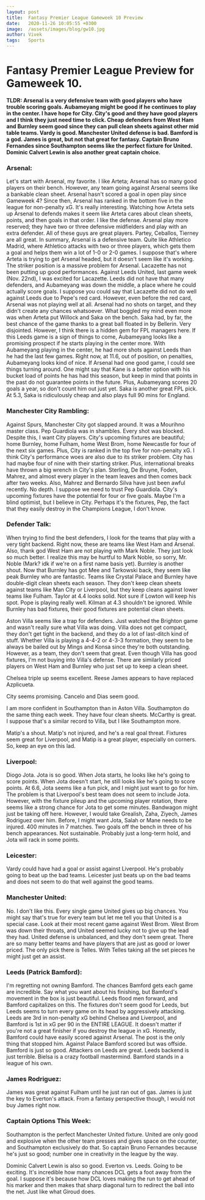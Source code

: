 ```yaml
---
layout: post
title:  Fantasy Premier League Gameweek 10 Preview
date:   2020-11-26 10:05:55 +0300
image:  /assets/images/blog/gw10.jpg
author: Vivek
tags:   Sports
---
```


# **Fantasy Premier League Preview for Gameweek 10.**

**TLDR: Arsenal is a very defensive team with good players who have trouble scoring goals. Aubameyang might be good if he continues to play in the center. I have hope for City. City's good and they have good players and I think they just need time to click. Cheap defenders from West Ham and Burnley seem good since they can pull clean sheets against other mid table teams. Vardy is good. Manchester United defense is bad. Bamford is a god. James is great, but not that great for fantasy. Captain Bruno Fernandes since Southampton seems like the perfect fixture for United. Dominic Calvert Lewin is also another great captain choice.**

### Arsenal:
Let's start with Arsenal, my favorite. I like Arteta; Arsenal has so many good players on their bench. However, any team going against Arsenal seems like a bankable clean sheet. Arsenal hasn't scored a goal in open play since Gameweek 4? Since then, Arsenal has ranked in the bottom five in the league for non-penalty xG. It's really interesting. Watching how Arteta sets up Arsenal to defends makes it seem like Arteta cares about clean sheets, points, and then goals in that order. I like the defense. Arsenal play more reserved; they have two or three defensive midfielders and play with an extra defender. All of these guys are great players. Partey, Ceballos, Tierney are all great. In summary, Arsenal is a defensive team. Quite like Athletico Madrid, where Athletico attacks with two or three players, which gets them a goal and helps them win a lot of 1-0 or 2-0 games. I suppose that's where Arteta is trying to get Arsenal headed, but it doesn't seem like it's working. The striker position is a massive problem for Arsenal. Lacazette has not been putting up good performances. Against Leeds United, last game week (Nov. 22nd), I was excited for Lacazette. Leeds did not have that many defenders, and Aubameyang was down the middle, a place where he could actually score goals. I suppose you could say that Lacazette did not do well against Leeds due to Pepe's red card. However, even before the red card, Arsenal was not playing well at all. Arsenal had no shots on target, and they didn't create any chances whatsoever.
What boggled my mind even more was when Arteta put Willock and Saka on the bench. Saka had, by far, the best chance of the game thanks to a great ball floated in by Bellerin. Very disjointed. However, I think there is a hidden gem for FPL managers here. If this Leeds game is a sign of things to come, Aubameyang looks like a promising prospect if he starts playing in the center more. With Aubameyang playing in the center, he had more shots against Leeds than he had the last few games. Right now, at 11.6, out of position, on penalties,  Aubameyang looks kind of nice. If Arsenal had one good game, I could see things turning around. One might say that Kane is a better option with his bucket load of points he has had this season, but keep in mind that points in the past do not guarantee points in the future. Plus, Aubameyang scores 20 goals a year, so don't count him out just yet. Saka is another great FPL pick. At 5.3, Saka is ridiculously cheap and also plays full 90 mins for England.


### Manchester City Rambling:
Against Spurs, Manchester City got slapped around. It was a Mourihno master class. Pep Guardiola was in shambles. Every shot was blocked. Despite this, I want City players. City's upcoming fixtures are beautiful; home Burnley, home Fulham, home West Brom, home Newcastle for four of the next six games. Plus, City is ranked in the top five for non-penalty xG. I think City's performance woes are also due to its striker problem. City has had maybe four of nine with their starting striker. Plus, international breaks have thrown a big wrench in City's plan. Sterling, De Bruyne, Foden, Mahrez, and almost every player in the team leaves and then comes back after two weeks. Also, Mahrez and Bernardo Silva have just been awful recently. No depth. I suppose we need to trust Pep Guardiola. City's upcoming fixtures have the potential for four or five goals. Maybe I'm a blind optimist, but I believe in City. Perhaps it's the fixtures, Pep, the fact that they easily destroy in the Champions League, I don't know.

### Defender Talk:
When trying to find the best defenders, I look for the teams that play with a very tight backend. Right now, these are teams like West Ham and Arsenal. Also, thank god West Ham are not playing with Mark Noble. They just look so much better. I realize this may be hurtful to Mark Noble, so sorry, Mr. Noble (Mark? idk if we're on a first name basis yet). Burnley is another shout. Now that Burnley has got Mee and Tarkowski back, they seem like peak Burnley who are fantastic. Teams like Crystal Palace and Burnley have double-digit clean sheets each season. They don't keep clean sheets against teams like Man City or Liverpool, but they keep cleans against lower teams like Fulham. Taylor at 4.4 looks solid. Not sure if Lowton will keep his spot. Pope is playing really well. Kilman at 4.3 shouldn't be ignored. While Burnley has bad fixtures, their good fixtures are potential clean sheets.

Aston Villa seems like a trap for defenders. Just watched the Brighton game and wasn't really sure what Villa was doing. Villa does not get compact, they don't get tight in the backend, and they do a lot of last-ditch kind of stuff. Whether Villa is playing a 4-4-2 or 4-3-3 formation, they seem to be always be bailed out by Mings and Konsa since they're both outstanding. However, as a team, they don't seem that great. Even though Villa has good fixtures, I'm not buying into Villa's defense. There are similarly priced players on West Ham and Burnley who just set up to keep a clean sheet.

Chelsea triple up seems excellent. Reese James appears to have replaced Azplicueta.

City seems promising. Cancelo and Dias seem good.

I am more confident in Southampton than in Aston Villa. Southampton do the same thing each week. They have four clean sheets. McCarthy is great. I suppose that's a similar record to Villa, but I like Southampton more.

Matip's a shout. Matip's not injured, and he's a real goal threat. Fixtures seem great for Liverpool, and Matip is a great player, especially on corners. So, keep an eye on this lad.

### Liverpool:
Diogo Jota. Jota is so good. When Jota starts, he looks like he's going to score points. When Jota doesn't start, he still looks like he's going to score points. At 6.6, Jota seems like a fun pick, and I might just want to go for him. The problem is that Liverpool's best team does not seem to include Jota. However, with the fixture pileup and the upcoming player rotation, there seems like a strong chance for Jota to get some minutes. Bandwagon might just be taking off here. However, I would take Grealish, Zaha, Ziyech, James Rodriguez over him. Before, I might want Jota, Salah or Mane needs to be injured. 400 minutes in 7 matches. Two goals off the bench in three of his bench appearances. Not sustainable. Probably just a long-term hold, and Jota will rack in some points.

### Leicester:
Vardy could have had a goal or assist against Liverpool. He's probably going to beat up the bad teams. Leicester just beats up on the bad teams and does not seem to do that well against the good teams.

### Manchester United:
No. I don't like this. Every single game United gives up big chances. You might say that's true for every team but let me tell you that United is a special case. Look at their most recent game against West Brom. West Brom was down their throats, and United seemed lucky not to give up the lead they had. United defense is unbalanced, and they don't seem great. There are so many better teams and have players that are just as good or lower priced. The only pick there is Telles. With Telles taking all the set pieces he might just get an assist.

### Leeds (Patrick Bamford):
I'm regretting not owning Bamford. The chances Bamford gets each game are incredible. Say what you want about his finishing, but Bamford's movement in the box is just beautiful. Leeds flood men forward, and Bamford capitalizes on this. The fixtures don't seem good for Leeds, but Leeds seems to turn every game on its head by aggressively attacking. Leeds are 3rd in non-penalty xG behind Chelsea and Liverpool, and Bamford is 1st in xG per 90 in the ENTIRE LEAGUE. It doesn't matter if you're not a great finisher if you destroy the league in xG. Honestly, Bamford could have easily scored against Arsenal. The post is the only thing that stopped him. Against Palace Bamford scored but was offside. Bamford is just so good. Attackers on Leeds are great. Leeds backend is just terrible. Bielsa is a crazy football mastermind. Bamford stands in a league of his own.

### James Rodriguez:
James was great against Fulham until he just ran out of gas. James is just the key to Everton's attack. From a fantasy perspective though, I would not buy James right now.

### Captain Options This Week:
Southampton is the perfect Manchester United fixture. United are only good and explosive when the other team presses and gives space on the counter, and Southampton exclusively do that. So captain Bruno Fernandes because he's just so good; number one in creativity in the league by the way.

Dominic Calvert Lewin is also so good. Everton vs. Leeds. Going to be exciting. It's incredible how many chances DCL gets a foot away from the goal. I suppose it's because how DCL loves making the run to get ahead of his marker and then makes that sharp diagonal turn to redirect the ball into the net. Just like what Giroud does.